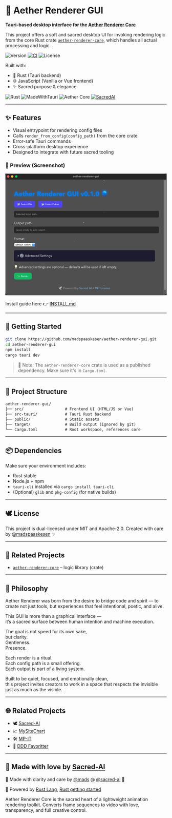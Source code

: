 # 🌌 Aether Renderer GUI

**Tauri-based desktop interface for the [Aether Renderer Core](https://github.com/madspaaskesen/aether-renderer-core)**

This project offers a soft and sacred desktop UI for invoking rendering logic from the core Rust crate [`aether-renderer-core`](https://crates.io/crates/aether-renderer-core), which handles all actual processing and logic.

![Version](https://img.shields.io/badge/version-0.1.0-lightgrey)
[![CI](https://img.shields.io/github/actions/workflow/status/madspaaskesen/aether-renderer-core/ci.yml?style=flat-square)](https://github.com/madspaaskesen/aether-renderer-gui)
![License](https://img.shields.io/badge/license-MIT%20OR%20Apache--2.0-green)

Built with:
- 🦀 Rust (Tauri backend)
- 🌐 JavaScript (Vanilla or Vue frontend)
- ✨ Sacred purpose & elegance

![Rust](https://img.shields.io/badge/built_with-rust-orange)
![MadeWithTauri](https://img.shields.io/badge/ui-tauri-8d64c0?logo=tauri&logoColor=white)
![Aether Core](https://img.shields.io/badge/renderer-aether--renderer--core-blue)
[![SacredAI](https://img.shields.io/badge/powered%20by-%F0%9F%95%8A%EF%B8%8F%20Sacred%20AI-lightgrey?style=flat-square)](https://sacre-ai.com)

---

## ✨ Features

- Visual entrypoint for rendering config files
- Calls `render_from_config(config_path)` from the core crate
- Error-safe Tauri commands
- Cross-platform desktop experience
- Designed to integrate with future sacred tooling

### 👀 Preview (Screenshot)

![Screenshot preview](examples/aether-renderer-gui-preview-v0.1.0.jpg)

Install guide here 👉 [INSTALL.md](INSTALL.md)

---

## 🧪 Getting Started

```bash
git clone https://github.com/madspaaskesen/aether-renderer-gui.git
cd aether-renderer-gui
npm install
cargo tauri dev
```

> 🧬 Note: The `aether-renderer-core` crate is used as a published dependency. Make sure it's in `Cargo.toml`.

---

## 🔧 Project Structure

```
aether-renderer-gui/
├── src/                  # Frontend UI (HTML/JS or Vue)
├── src-tauri/            # Tauri Rust backend
├── public/               # Static assets
├── target/               # Build output (ignored by git)
└── Cargo.toml            # Root workspace, references core
```

---

## 📦 Dependencies

Make sure your environment includes:

* Rust stable
* Node.js + npm
* `tauri-cli` installed via `cargo install tauri-cli`
* (Optional) `glib` and `pkg-config` (for native builds)

---

## 🕊️ License

This project is dual-licensed under MIT and Apache-2.0.
Created with care by [@madspaaskesen](https://github.com/madspaaskesen) ✨

---

## 🌱 Related Projects

* [`aether-renderer-core`](https://github.com/madspaaskesen/aether-renderer-core) – logic library (crate)

---

## 🌿 Philosophy

Aether Renderer was born from the desire to bridge code and spirit —
to create not just tools, but experiences that feel intentional, poetic, and alive.

This GUI is more than a graphical interface —  
it’s a sacred surface between human intention and machine execution.

The goal is not speed for its own sake,  
but clarity.  
Gentleness.  
Presence.

Each render is a ritual.  
Each config path is a small offering.  
Each output is part of a living system.

Built to be quiet, focused, and emotionally clean,  
this project invites creators to work in a space that respects the invisible just as much as the visible.

---

## 🌐 Related Projects

- 🕊️ [Sacred-AI](https://sacred-ai.com)
- 📈 [MySiteChart](https://mysitechart.com)
- 🛠️ [MP-IT](https://mp-it.dk)
- 🧵 [DDD Favoritter](https://ddd-favoritter.dk)

---

## 💛 Made with love by [Sacred-AI](https://sacred-ai.com)

🙏 Made with clarity and care by [@mads](https://github.com/madspaaskesen) @ [@sacred-ai](https://github.com/Sacred-AI) 💛

🌸 Powered by [Rust Lang](https://www.rust-lang.org/), [Rust getting started](https://www.rust-lang.org/learn/get-started)

Aether Renderer Core is the sacred heart of a lightweight animation rendering toolkit.
Converts frame sequences to video with love, transparency, and full creative control.
